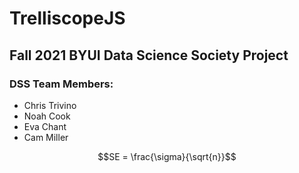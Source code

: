 # TrelliscopeJS
## Fall 2021 BYUI Data Science Society Project
### DSS Team Members:
- Chris Trivino
- Noah Cook
- Eva Chant
- Cam Miller


```math
SE = \frac{\sigma}{\sqrt{n}}
```
